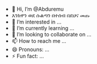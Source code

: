 - 👋 Hi, I’m @Abduremu
- እንክዋን ወደ ሱልጣን በተሰብ በደህና መጡ
- 👀 I’m interested in ...
- 🌱 I’m currently learning ...
- 💞️ I’m looking to collaborate on ...
- 📫 How to reach me ...
- 😄 Pronouns: ...
- ⚡ Fun fact: ...

<!---
Abduremu/Abduremu is a ✨ special ✨ repository because its `README.md` (this file) appears on your GitHub profile.
You can click the Preview link to take a look at your changes.
--->
